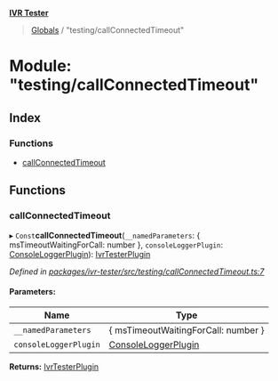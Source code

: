 **[IVR Tester](../README.md)**

> [Globals](../README.md) / "testing/callConnectedTimeout"

# Module: "testing/callConnectedTimeout"

## Index

### Functions

* [callConnectedTimeout](_testing_callconnectedtimeout_.md#callconnectedtimeout)

## Functions

### callConnectedTimeout

▸ `Const`**callConnectedTimeout**(`__namedParameters`: { msTimeoutWaitingForCall: number  }, `consoleLoggerPlugin`: [ConsoleLoggerPlugin](../interfaces/_testing_ui_consoleuserinterface_.consoleloggerplugin.md)): [IvrTesterPlugin](../interfaces/_plugins_ivrtesterplugin_.ivrtesterplugin.md)

*Defined in [packages/ivr-tester/src/testing/callConnectedTimeout.ts:7](https://github.com/SketchingDev/ivr-tester/blob/16cd721/packages/ivr-tester/src/testing/callConnectedTimeout.ts#L7)*

#### Parameters:

Name | Type |
------ | ------ |
`__namedParameters` | { msTimeoutWaitingForCall: number  } |
`consoleLoggerPlugin` | [ConsoleLoggerPlugin](../interfaces/_testing_ui_consoleuserinterface_.consoleloggerplugin.md) |

**Returns:** [IvrTesterPlugin](../interfaces/_plugins_ivrtesterplugin_.ivrtesterplugin.md)
